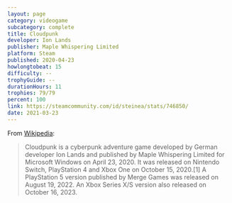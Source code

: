 ```yaml
---
layout: page
category: videogame
subcategory: complete
title: Cloudpunk
developer: Ion Lands
publisher: Maple Whispering Limited
platform: Steam
published: 2020-04-23
howlongtobeat: 15
difficulty: --
trophyGuide: --
durationHours: 11
trophies: 79/79
percent: 100
link: https://steamcommunity.com/id/steinea/stats/746850/
date: 2021-03-23
---
```


From [Wikipedia](https://en.wikipedia.org/wiki/Cloudpunk):

> Cloudpunk is a cyberpunk adventure game developed by German developer Ion Lands and published by Maple Whispering Limited for Microsoft Windows on April 23, 2020. It was released on Nintendo Switch, PlayStation 4 and Xbox One on October 15, 2020.[1] A PlayStation 5 version published by Merge Games was released on August 19, 2022. An Xbox Series X/S version also released on October 16, 2023.
